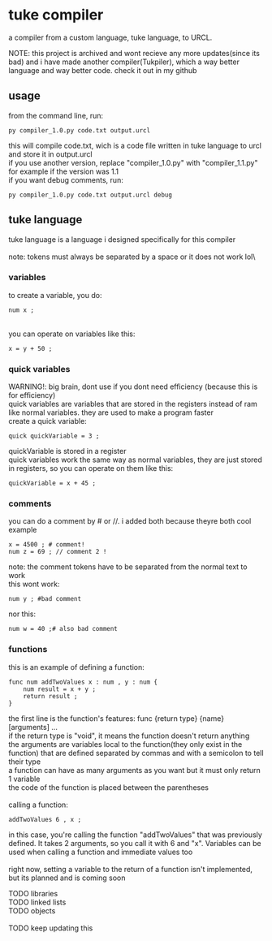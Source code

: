 # tuke compiler
a compiler from a custom language, tuke language, to URCL.

NOTE: this project is archived and wont recieve any more updates(since its bad) and i have made another compiler(Tukpiler), which a way better language and way better code. check it out in my github

## usage
from the command line, run:
```
py compiler_1.0.py code.txt output.urcl
```
this will compile code.txt, wich is a code file written in tuke language to urcl and store it in output.urcl\
if you use another version, replace "compiler_1.0.py" with "compiler_1.1.py" for example if the version was 1.1\
if you want debug comments, run:
```
py compiler_1.0.py code.txt output.urcl debug
```

## tuke language
tuke language is a language i designed specifically for this compiler\
\
note: tokens must always be separated by a space or it does not work lol\

### variables
to create a variable, you do:
```
num x ;
```
\
you can operate on variables like this:
```
x = y + 50 ;
```

### quick variables
WARNING!: big brain, dont use if you dont need efficiency (because this is for efficiency)\
quick variables are variables that are stored in the registers instead of ram like normal variables. they are used to make a program faster\
create a quick variable:
```
quick quickVariable = 3 ; 
```
quickVariable is stored in a register\
quick variables work the same way as normal variables, they are just stored in registers, so you can operate on them like this:
```
quickVariable = x + 45 ;
```

### comments
you can do a comment by # or //. i added both because theyre both cool\
example
```
x = 4500 ; # comment!
num z = 69 ; // comment 2 !
```

note: the comment tokens have to be separated from the normal text to work\
this wont work:
```
num y ; #bad comment
```
nor this:
```
num w = 40 ;# also bad comment 
```

### functions
this is an example of defining a function:
```
func num addTwoValues x : num , y : num {
    num result = x + y ;
    return result ;
}
```
the first line is the function's features: func {return type} {name} [arguments] ...\
if the return type is "void", it means the function doesn't return anything\
the arguments are variables local to the function(they only exist in the function) that are defined separated by commas and with a semicolon to tell their type\
a function can have as many arguments as you want but it must only return 1 variable\
the code of the function is placed between the parentheses\
\
calling a function:
```
addTwoValues 6 , x ;
```
in this case, you're calling the function "addTwoValues" that was previously defined. It takes 2 arguments, so you call it with 6 and "x". Variables can be used when calling a function and immediate values too\
\
right now, setting a variable to the return of a function isn't implemented, but its planned and is coming soon

TODO libraries\
TODO linked lists\
TODO objects\
\
TODO keep updating this
